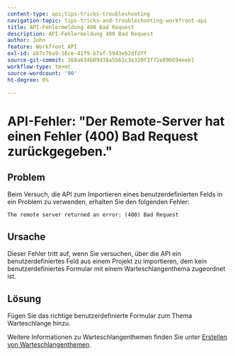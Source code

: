 ```yaml
---
content-type: api;tips-tricks-troubleshooting
navigation-topic: tips-tricks-and-troubleshooting-workfront-api
title: API-Fehlermeldung 400 Bad Request
description: API-Fehlermeldung 400 Bad Request
author: John
feature: Workfront API
exl-id: ab7c76a9-16ce-41f9-b7af-5943eb2dfdff
source-git-commit: 368a634b09d38a5b61c3e320f3f72e896694eeb1
workflow-type: tm+mt
source-wordcount: '90'
ht-degree: 0%

---
```



# API-Fehler: &quot;Der Remote-Server hat einen Fehler (400) Bad Request zurückgegeben.&quot;

## Problem

Beim Versuch, die API zum Importieren eines benutzerdefinierten Felds in ein Problem zu verwenden, erhalten Sie den folgenden Fehler:

`The remote server returned an error: (400) Bad Request`

## Ursache

Dieser Fehler tritt auf, wenn Sie versuchen, über die API ein benutzerdefiniertes Feld aus einem Projekt zu importieren, dem kein benutzerdefiniertes Formular mit einem Warteschlangenthema zugeordnet ist.

## Lösung

Fügen Sie das richtige benutzerdefinierte Formular zum Thema Warteschlange hinzu.

Weitere Informationen zu Warteschlangenthemen finden Sie unter [Erstellen von Warteschlangenthemen](../../manage-work/requests/create-and-manage-request-queues/create-queue-topics.md).
